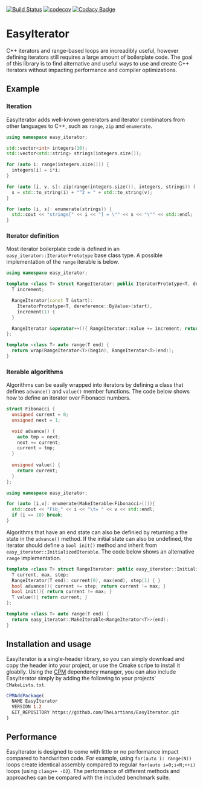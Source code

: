 [![Build Status](https://travis-ci.com/TheLartians/EasyIterator.svg?branch=master)](https://travis-ci.com/TheLartians/EasyIterator)
[![codecov](https://codecov.io/gh/TheLartians/EasyIterator/branch/master/graph/badge.svg)](https://codecov.io/gh/TheLartians/EasyIterator)
[![Codacy Badge](https://api.codacy.com/project/badge/Grade/eda53bd4cfa84a91b10cf814ed0eb04c)](https://www.codacy.com/app/TheLartians/EasyIterator?utm_source=github.com&amp;utm_medium=referral&amp;utm_content=TheLartians/EasyIterator&amp;utm_campaign=Badge_Grade)

# EasyIterator

C++ iterators and range-based loops are increadibly useful, however defining iterators still requires a large amount of boilerplate code.
The goal of this library is to find alternative and useful ways to use and create C++ iterators without impacting performance and compiler optimizations.

## Example

### Iteration

EasyIterator adds well-known generators and iterator combinators from other languages to C++, such as `range`, `zip` and `enumerate`. 

```cpp
using namespace easy_iterator;

std::vector<int> integers(10);
std::vector<std::string> strings(integers.size());

for (auto i: range(integers.size())) {
  integers[i] = i*i;
}

for (auto [i, v, s]: zip(range(integers.size()), integers, strings)) {
  s = std::to_string(i) + "^2 = " + std::to_string(v);
}

for (auto [i, s]: enumerate(strings)) {
  std::cout << "strings[" << i << "] = \"" << s << "\"" << std::endl;
}
```

### Iterator definition

Most iterator boilerplate code is defined in an `easy_iterator::IteratorPrototype` base class type.
A possible implementation of the `range` iterable is below.

```cpp
using namespace easy_iterator;

template <class T> struct RangeIterator: public IteratorPrototype<T, dereference::ByValue> {
  T increment;

  RangeIterator(const T &start):
    IteratorPrototype<T, dereference::ByValue>(start),
    increment(1) {
  }

  RangeIterator &operator++(){ RangeIterator::value += increment; return *this; }
};

template <class T> auto range(T end) {
  return wrap(RangeIterator<T>(begin), RangeIterator<T>(end));
}
```

### Iterable algorithms

Algorithms can be easily wrapped into iterators by defining a class that defines `advance()` and `value()` member functions. The code below shows how to define an iterator over Fibonacci numbers.

```cpp
struct Fibonacci {
  unsigned current = 0;
  unsigned next = 1;

  void advance() {
    auto tmp = next;
    next += current;
    current = tmp;
  }
  
  unsigned value() {
    return current;
  }
};

using namespace easy_iterator;

for (auto [i,v]: enumerate(MakeIterable<Fibonacci>())){
  std::cout << "Fib_" << i << "\t= " << v << std::endl;
  if (i == 10) break;
}
```

Algorithms that have an end state can also be definied by returning a the state in the `advance()` method. If the initial state can also be undefined, the iterator should define a `bool init()` method and inherit from `easy_iterator::InitializedIterable`. The code below shows an alternative `range` implementation.

```cpp
template <class T> struct RangeIterator: public easy_iterator::InitializedIterable {
  T current, max, step;
  RangeIterator(T end): current(0), max(end), step(1) { }
  bool advance(){ current += step; return current != max; }
  bool init(){ return current != max; }
  T value(){ return current; }
};

template <class T> auto range(T end) {
  return easy_iterator::MakeIterable<RangeIterator<T>>(end);
}
```


## Installation and usage

EasyIterator is a single-header library, so you can simply download and copy the header into your project, or use the Cmake scripe to install it gloablly.
Using the [CPM](https://github.com/TheLartians/CPM) dependency manager, you can also include EasyIterator simply by adding the following to your projects' `CMakeLists.txt`.

```cmake
CPMAddPackage(
  NAME EasyIterator
  VERSION 1.2
  GIT_REPOSITORY https://github.com/TheLartians/EasyIterator.git
)
```

## Performance

EasyIterator is designed to come with little or no performance impact compared to handwritten code. For example, using `for(auto i: range(N))` loops create identical assembly compared to regular `for(auto i=0;i<N;++i)` loops (using `clang++ -O2`).
The performance of different methods and approaches can be compared with the included benchmark suite. 

